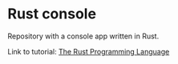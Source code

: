 # Rust console
Repository with a console app written in Rust.

Link to tutorial: [The Rust Programming Language](https://doc.rust-lang.org/book/title-page.html "The Rust Programming Language book")
